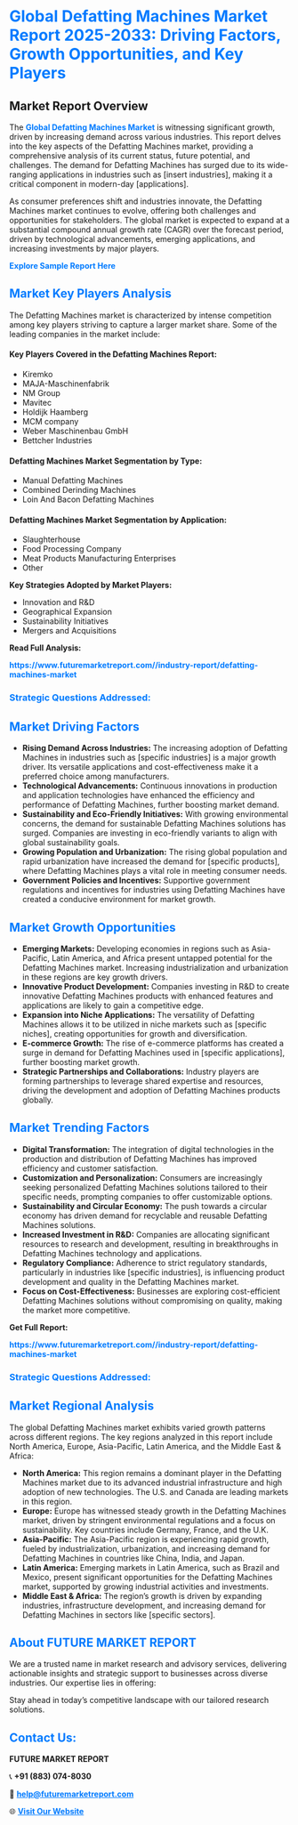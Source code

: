 <h1 style="color: #007BFF;">Global Defatting Machines Market Report 2025-2033: Driving Factors, Growth Opportunities, and Key Players</h1>

<section id="overview">
<h2>Market Report Overview</h2>
<p>The <a href="https://www.futuremarketreport.com//industry-report/defatting-machines-market" style="color: #007BFF; text-decoration: none;"><strong>Global Defatting Machines Market</strong></a> is witnessing significant growth, driven by increasing demand across various industries. This report delves into the key aspects of the Defatting Machines market, providing a comprehensive analysis of its current status, future potential, and challenges. The demand for Defatting Machines has surged due to its wide-ranging applications in industries such as [insert industries], making it a critical component in modern-day [applications].</p>
<p>As consumer preferences shift and industries innovate, the Defatting Machines market continues to evolve, offering both challenges and opportunities for stakeholders. The global market is expected to expand at a substantial compound annual growth rate (CAGR) over the forecast period, driven by technological advancements, emerging applications, and increasing investments by major players.</p>
</section>

<section id="overview">
<p><a href="https://www.futuremarketreport.com//request-sample/reportId=58179" style="color: #007BFF; text-decoration: none;"><strong>Explore Sample Report Here</strong></a></p>
</section>

<section id="key-players">
<h2 style="color: #007BFF;">Market Key Players Analysis</h2>
<p>The Defatting Machines market is characterized by intense competition among key players striving to capture a larger market share. Some of the leading companies in the market include:</p>
<h4>Key Players Covered in the Defatting Machines Report:</h4>
<ul><li>Kiremko</li><li>MAJA-Maschinenfabrik</li><li>NM Group</li><li>Mavitec</li><li>Holdijk Haamberg</li><li>MCM company</li><li>Weber Maschinenbau GmbH</li><li>Bettcher Industries</li></ul>
<h4>Defatting Machines Market Segmentation by Type:</h4>
<ul><li>Manual Defatting Machines</li><li>Combined Derinding Machines</li><li>Loin And Bacon Defatting Machines</li></ul>

<h4>Defatting Machines Market Segmentation by Application:</h4>
<ul><li>Slaughterhouse</li><li>Food Processing Company</li><li>Meat Products Manufacturing Enterprises</li><li>Other</li></ul>
<p><strong>Key Strategies Adopted by Market Players:</strong></p>
<ul>
<li>Innovation and R&D</li>
<li>Geographical Expansion</li>
<li>Sustainability Initiatives</li>
<li>Mergers and Acquisitions</li>
</ul>
</section>

<section>
<p><strong>Read Full Analysis: </strong></p><a href="https://www.futuremarketreport.com//industry-report/defatting-machines-market" style="color: #007BFF; text-decoration: none;"><strong>https://www.futuremarketreport.com//industry-report/defatting-machines-market</strong></a>
<h3 style="color: #007BFF;">Strategic Questions Addressed:</h3>
</section>

<section id="driving-factors">
<h2 style="color: #007BFF;">Market Driving Factors</h2>
<ul>
<li><strong>Rising Demand Across Industries:</strong> The increasing adoption of Defatting Machines in industries such as [specific industries] is a major growth driver. Its versatile applications and cost-effectiveness make it a preferred choice among manufacturers.</li>
<li><strong>Technological Advancements:</strong> Continuous innovations in production and application technologies have enhanced the efficiency and performance of Defatting Machines, further boosting market demand.</li>
<li><strong>Sustainability and Eco-Friendly Initiatives:</strong> With growing environmental concerns, the demand for sustainable Defatting Machines solutions has surged. Companies are investing in eco-friendly variants to align with global sustainability goals.</li>
<li><strong>Growing Population and Urbanization:</strong> The rising global population and rapid urbanization have increased the demand for [specific products], where Defatting Machines plays a vital role in meeting consumer needs.</li>
<li><strong>Government Policies and Incentives:</strong> Supportive government regulations and incentives for industries using Defatting Machines have created a conducive environment for market growth.</li>
</ul>
</section>

<section id="growth-opportunities">
<h2 style="color: #007BFF;">Market Growth Opportunities</h2>
<ul>
<li><strong>Emerging Markets:</strong> Developing economies in regions such as Asia-Pacific, Latin America, and Africa present untapped potential for the Defatting Machines market. Increasing industrialization and urbanization in these regions are key growth drivers.</li>
<li><strong>Innovative Product Development:</strong> Companies investing in R&D to create innovative Defatting Machines products with enhanced features and applications are likely to gain a competitive edge.</li>
<li><strong>Expansion into Niche Applications:</strong> The versatility of Defatting Machines allows it to be utilized in niche markets such as [specific niches], creating opportunities for growth and diversification.</li>
<li><strong>E-commerce Growth:</strong> The rise of e-commerce platforms has created a surge in demand for Defatting Machines used in [specific applications], further boosting market growth.</li>
<li><strong>Strategic Partnerships and Collaborations:</strong> Industry players are forming partnerships to leverage shared expertise and resources, driving the development and adoption of Defatting Machines products globally.</li>
</ul>
</section>

<section id="trending-factors">
<h2 style="color: #007BFF;">Market Trending Factors</h2>
<ul>
<li><strong>Digital Transformation:</strong> The integration of digital technologies in the production and distribution of Defatting Machines has improved efficiency and customer satisfaction.</li>
<li><strong>Customization and Personalization:</strong> Consumers are increasingly seeking personalized Defatting Machines solutions tailored to their specific needs, prompting companies to offer customizable options.</li>
<li><strong>Sustainability and Circular Economy:</strong> The push towards a circular economy has driven demand for recyclable and reusable Defatting Machines solutions.</li>
<li><strong>Increased Investment in R&D:</strong> Companies are allocating significant resources to research and development, resulting in breakthroughs in Defatting Machines technology and applications.</li>
<li><strong>Regulatory Compliance:</strong> Adherence to strict regulatory standards, particularly in industries like [specific industries], is influencing product development and quality in the Defatting Machines market.</li>
<li><strong>Focus on Cost-Effectiveness:</strong> Businesses are exploring cost-efficient Defatting Machines solutions without compromising on quality, making the market more competitive.</li>
</ul>
</section>

<section>
<p><strong>Get Full Report: </strong></p><a href="https://www.futuremarketreport.com//industry-report/defatting-machines-market" style="color: #007BFF; text-decoration: none;"><strong>https://www.futuremarketreport.com//industry-report/defatting-machines-market</strong></a>
<h3 style="color: #007BFF;">Strategic Questions Addressed:</h3>
</section>


<section id="regional-analysis">
<h2 style="color: #007BFF;">Market Regional Analysis</h2>
<p>The global Defatting Machines market exhibits varied growth patterns across different regions. The key regions analyzed in this report include North America, Europe, Asia-Pacific, Latin America, and the Middle East & Africa:</p>
<ul>
<li><strong>North America:</strong> This region remains a dominant player in the Defatting Machines market due to its advanced industrial infrastructure and high adoption of new technologies. The U.S. and Canada are leading markets in this region.</li>
<li><strong>Europe:</strong> Europe has witnessed steady growth in the Defatting Machines market, driven by stringent environmental regulations and a focus on sustainability. Key countries include Germany, France, and the U.K.</li>
<li><strong>Asia-Pacific:</strong> The Asia-Pacific region is experiencing rapid growth, fueled by industrialization, urbanization, and increasing demand for Defatting Machines in countries like China, India, and Japan.</li>
<li><strong>Latin America:</strong> Emerging markets in Latin America, such as Brazil and Mexico, present significant opportunities for the Defatting Machines market, supported by growing industrial activities and investments.</li>
<li><strong>Middle East & Africa:</strong> The region’s growth is driven by expanding industries, infrastructure development, and increasing demand for Defatting Machines in sectors like [specific sectors].</li>
</ul>
</section>

<footer>
<h2 style="color: #007BFF;">About FUTURE MARKET REPORT</h2>
<p>We are a trusted name in market research and advisory services, delivering actionable insights and strategic support to businesses across diverse industries. Our expertise lies in offering:</p>

<p>Stay ahead in today’s competitive landscape with our tailored research solutions.</p>

<h2 style="color: #007BFF;">Contact Us:</h2>
<p><strong>FUTURE MARKET REPORT</strong></p>
<p>📞 <strong>+91 (883) 074-8030</strong></p>
<p>📧 <strong><a href="mailto:help@futuremarketreport.com" style="color: #007BFF;">help@futuremarketreport.com</a></strong></p>
<p>🌐 <strong><a href="https://www.futuremarketreport.com/" style="color: #007BFF;">Visit Our Website</a></strong></p>
</footer>